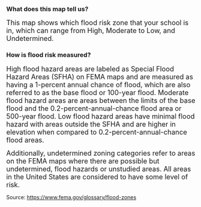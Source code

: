 ### What does this map tell us?
<span style="font-size:18px;">This map shows which flood risk zone that your school is in, which can range from High, Moderate to Low, and Undetermined. </span>

### How is flood risk measured?
<span style="font-size:18px;">High flood hazard areas are labeled as Special Flood Hazard Areas (SFHA) on FEMA maps and are measured as having a 1-percent annual chance of flood, which are also referred to as the base flood or 100-year flood. Moderate flood hazard areas are areas between the limits of the base flood and the 0.2-percent-annual-chance flood area or 500-year flood. Low flood hazard areas have minimal flood hazard with areas outside the SFHA and are higher in elevation when compared to 0.2-percent-annual-chance flood areas. 

<span style="font-size:18px;">Additionally, undetermined zoning categories refer to areas on the FEMA maps where there are possible but undetermined, flood hazards or unstudied areas. All areas in the United States are considered to have some level of risk.</span>

Source: https://www.fema.gov/glossary/flood-zones 
